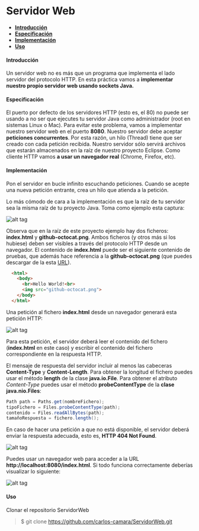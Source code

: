 Servidor Web
======================



  
  - [__Introducción__](#introducción)
  - [__Especificación__](#especificación)
  - [__Implementación__](#implementación )
  - [__Uso__](#uso)
  
 


#### Introducción 

Un servidor web no es más que un programa que implementa el lado servidor del protocolo
HTTP. En esta práctica vamos a **implementar nuestro propio servidor web usando sockets
Java.**


#### Especificación 

El puerto por defecto de los servidores HTTP (esto es, el 80) no puede ser usando a no ser que
ejecutes tu servidor Java como administrador (root en sistemas Linux o Mac). Para evitar este
problema, vamos a implementar nuestro servidor web en el puerto **8080**.
Nuestro servidor debe aceptar **peticiones concurrentes**. Por esta razón, un hilo (Thread)
tiene que ser creado con cada petición recibida. Nuestro servidor sólo servirá archivos que
estarán almacenados en la raíz de nuestro proyecto Eclipse. Como cliente HTTP vamos **a usar
un navegador real** (Chrome, Firefox, etc).


#### Implementación 

Pon el servidor en bucle infinito escuchando peticiones. Cuando se acepte una nueva
petición entrante, crea un hilo que atienda a la petición.

Lo más cómodo de cara a la implementación es que la raíz de tu servidor sea la misma raíz
de tu proyecto Java. Toma como ejemplo esta captura:

![alt tag](https://github.com/carlos-camara/ServidorWeb/blob/master/Imagenes/fotoProyecto.PNG)

Observa que en la raíz de este proyecto ejemplo hay dos ficheros: **index.html** y
**github-octocat.png**. Ambos ficheros (y otros más si los hubiese) deben ser visibles a través
del protocolo HTTP desde un navegador.
El contenido de **index.html** puede ser el siguiente contenido de pruebas, que además
hace referencia a la **github-octocat.png** (que puedes descargar de la esta [URL](https://www.google.es/search?q=github&rlz=1C1FWBB_enES657ES657&source=lnms&tbm=isch&sa=X&ved=0ahUKEwj6weTYjePQAhXJfxoKHdRDCzIQ_AUICCgB&biw=1093&bih=518#imgrc=KKYZyyfNJdIycM%3A)).

```html
  <html>
    <body>
      <br>Hello World!<br>
      <img src="github-octocat.png">
    </body>
  </html>
```

Una petición al fichero **index.html** desde un navegador generará esta petición HTTP:

![alt tag](https://github.com/carlos-camara/ServidorWeb/blob/master/Imagenes/peticion.PNG)

Para esta petición, el servidor deberá leer el contenido del fichero (**index.html** en este
caso) y escribir el contenido del fichero correspondiente en la respuesta HTTP.

El mensaje de respuesta del servidor incluir al menos las cabeceras **Content-Type** y
**Content-Length**. Para obtener la longitud el fichero puedes usar el método **length**
de la clase **java.io.File**. Para obtener el atributo *Content-Type* puedes usar el
método **probeContentType** de la **clase java.nio.Files**:

```java
Path path = Paths.get(nombreFichero);
tipoFichero = Files.probeContentType(path);
contenido = Files.readAllBytes(path);
tamañoRespuesta = fichero.length();
```


En caso de hacer una petición a que no está disponible, el servidor deberá enviar la
respuesta adecuada, esto es, **HTTP 404 Not Found**.

![alt tag](https://github.com/carlos-camara/ServidorWeb/blob/master/Imagenes/notFound.PNG)

Puedes usar un navegador web para acceder a la URL **http://localhost:8080/index.html**. Si
todo funciona correctamente deberías visualizar lo siguiente:

![alt tag](https://github.com/carlos-camara/ServidorWeb/blob/master/Imagenes/resultadoFinal.PNG)



#### Uso 
Clonar el repositorio ServidorWeb
 >$ git clone https://github.com/carlos-camara/ServidorWeb.git
 

